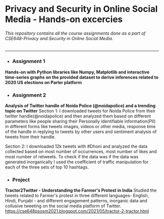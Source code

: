 # Privacy and Security in Online Social Media - Hands-on excercies
###### This repository contains all the course assignments done as a part of CSE648-Privacy and Security in Online Social Media.
---

- ### Assignment 1 
**Hands-on with Python libraries like Numpy, Matplotlib and interactive time-series graphs on the provided dataset to derive inferences related to 2020 US elections on Parler platform**

- ### Assignment 2 
**Analysis of Twitter handle of Noida Police (@noidapolice) and a trending topic on Twitter**
Section 1:
I downloaded tweets for Noida Police from their twitter handle(@noidapolice) and then analyzed them based on different parameters like people sharing their Personally identifiable information(PII) in different forms like tweets images, videos or other media, response time of the handle in replying to tweets by other users and sentiment analysis of tweets from their handle.

Section 2:
I downloaded 12k tweets with #Dhoni and analyzed the data collected based on most number of occurrences, most number of likes and most number of
retweets. To check if the data was if the data was generated inorganically I used the coefficient of traffic manipulation for each of the three sets of top 10 hashtags.

- ### Project
**Tractor2Twitter - Understanding the Farmer's Protest in India**
Studied the tweets related to Farmer's protest in three different languages- English, Hindi, Punjabi - and different engagement patterns, inorganic data and collusive tweeting 
on the social media platform of Twitter.
https://cse648psosm2021.blogspot.com/2021/05/tractor-2-tractor.html

